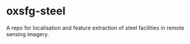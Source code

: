 # oxsfg-steel
A repo for localisation and feature extraction of steel facilities in remote sensing imagery.
